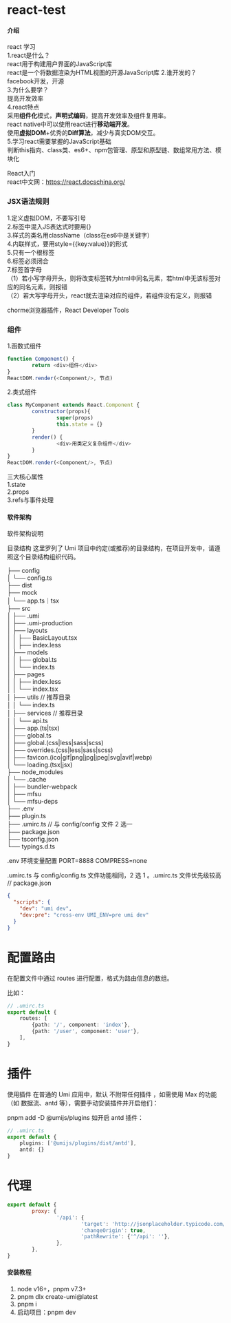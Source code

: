 # react-test

#### 介绍

react 学习  
1.react是什么？  
react用于构建用户界面的JavaScript库  
react是一个将数据渲染为HTML视图的开源JavaScript库 2.谁开发的？  
facebook开发，开源  
3.为什么要学？  
提高开发效率  
4.react特点  
采用**组件化**模式，**声明式编码**，提高开发效率及组件复用率。  
react native中可以使用react进行**移动端开发**。  
使用**虚拟DOM**+优秀的**Diff算法**，减少与真实DOM交互。  
5.学习react需要掌握的JavaScript基础  
判断this指向、class类、es6+、npm包管理、原型和原型链、数组常用方法、模块化

React入门  
react中文网：https://react.docschina.org/

### JSX语法规则

1.定义虚拟DOM，不要写引号  
2.标签中混入JS表达式时要用{}  
3.样式的类名用className（class在es6中是关键字）  
4.内联样式，要用style={{key:value}}的形式   
5.只有一个根标签  
6.标签必须闭合  
7.标签首字母  
（1）若小写字母开头，则将改变标签转为html中同名元素，若html中无该标签对应的同名元素，则报错  
（2）若大写字母开头，react就去渲染对应的组件，若组件没有定义，则报错

chorme浏览器插件，React Developer Tools

### 组件

1.函数式组件

```js
function Component() {
		return <div>组件</div>
}
ReactDOM.render(<Component/>, 节点)
````

2.类式组件

```js
class MyComponent extends React.Component {  
		constructor(props){
				super(props)
                this.state = {}
        }
		render() {
				<div>用类定义复杂组件</div>
		}
}
ReactDOM.render(<Component/>, 节点)
```
三大核心属性  
1.state  
2.props  
3.refs与事件处理

#### 软件架构

软件架构说明

目录结构 这里罗列了 Umi 项目中约定(或推荐)的目录结构，在项目开发中，请遵照这个目录结构组织代码。

├── config  
│ └── config.ts  
├── dist  
├── mock  
│ └── app.ts｜tsx  
├── src  
│ ├── .umi  
│ ├── .umi-production  
│ ├── layouts  
│ │ ├── BasicLayout.tsx  
│ │ ├── index.less  
│ ├── models  
│ │ ├── global.ts  
│ │ └── index.ts  
│ ├── pages  
│ │ ├── index.less  
│ │ └── index.tsx  
│ ├── utils // 推荐目录  
│ │ └── index.ts  
│ ├── services // 推荐目录  
│ │ └── api.ts  
│ ├── app.(ts|tsx)  
│ ├── global.ts  
│ ├── global.(css|less|sass|scss)  
│ ├── overrides.(css|less|sass|scss)  
│ ├── favicon.(ico|gif|png|jpg|jpeg|svg|avif|webp)  
│ └── loading.(tsx|jsx)  
├── node_modules  
│ └── .cache  
│ ├── bundler-webpack  
│ ├── mfsu  
│ └── mfsu-deps  
├── .env  
├── plugin.ts  
├── .umirc.ts // 与 config/config 文件 2 选一  
├── package.json  
├── tsconfig.json  
└── typings.d.ts

.env 环境变量配置 PORT=8888 COMPRESS=none

.umirc.ts 与 config/config.ts 文件功能相同，2 选 1 。.umirc.ts 文件优先级较高  
// package.json

```json
{
  "scripts": {
    "dev": "umi dev",
    "dev:pre": "cross-env UMI_ENV=pre umi dev"
  }
}
```

# 配置路由

在配置文件中通过 routes 进行配置，格式为路由信息的数组。

比如：

```ts
// .umirc.ts
export default {
    routes: [
        {path: '/', component: 'index'},
        {path: '/user', component: 'user'},
    ],
}
```

# 插件

使用插件 在普通的 Umi 应用中，默认 不附带任何插件 ，如需使用 Max 的功能（如 数据流、antd 等），需要手动安装插件并开启他们：

pnpm add -D @umijs/plugins 如开启 antd 插件：

```ts
// .umirc.ts
export default {
    plugins: ['@umijs/plugins/dist/antd'],
    antd: {}
}
```

# 代理

```js
export default {
		proxy: {
				'/api': {
						'target': 'http://jsonplaceholder.typicode.com/',
						'changeOrigin': true,
						'pathRewrite': {'^/api': ''},
				},
		},
}
```

#### 安装教程

1. node v16+，pnpm v7.3+
2. pnpm dlx create-umi@latest
3. pnpm i
4. 启动项目：pnpm dev

